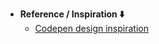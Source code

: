 - **Reference / Inspiration ⬇️**
  - [Codepen design inspiration](https://codepen.io/giana/pen/BabdgjB)
